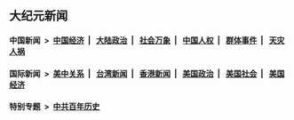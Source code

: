 ## 大纪元新闻

#### 中国新闻 &nbsp;>&nbsp; [中国经济](indexes/ncid283/README.md?12100445) &nbsp;| &nbsp; [大陆政治](indexes/ncid277/README.md?12100445) &nbsp;| &nbsp; [社会万象](indexes/ncid282/README.md?12100445) &nbsp;| &nbsp; [中国人权](indexes/ncid278/README.md?12100445) &nbsp;| &nbsp; [群体事件](indexes/ncid279/README.md?12100445) &nbsp;| &nbsp; [天灾人祸](indexes/ncid280/README.md?12100445)

#### 国际新闻 &nbsp;>&nbsp; [美中关系](indexes/nf1412576/README.md?12100445) &nbsp;| &nbsp; [台湾新闻](indexes/ncid1349361/README.md?12100445) &nbsp;| &nbsp; [香港新闻](indexes/ncid1349362/README.md?12100445) &nbsp;| &nbsp; [美国政治](indexes/ncid1078159/README.md?12100445) &nbsp;| &nbsp; [美国社会](indexes/ncid1078160/README.md?12100445) &nbsp;| &nbsp; [美国经济](indexes/ncid1078158/README.md?12100445)

#### 特别专题 &nbsp;>&nbsp; [中共百年历史](https://github.com/epoch-news/epoch-special/blob/master/README.md?12100445)  
